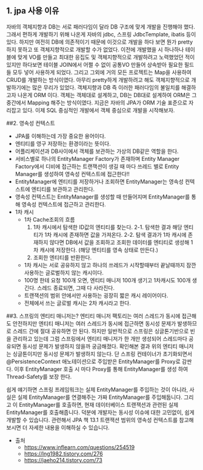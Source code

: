 ## 1. jpa 사용 이유
자바의 객체지향과 DB는 서로 패러다임이 달라 DB 구조에 맞게 개발을 진행해야 했다.
그래서 편하게 개발하기 위해 나온게 자바의 jdbc, 스프링 JdbcTemplate, ibatis 등이 있다.
하지만 여전히 DB에 의존적이기 때문에 이것으로 개발을 하다 보면 뭔가 pretty 하지 못하고 또 객체지향적으로 개발할 수가 없었다.
이전에 개발했을 시 하나하나 테이블에 맞게 VO를 만들고 최대한 응집도 및 객체지향적으로 개발하려고 노력했었던 적이 있지만
하다보면 테이블 JOIN에서 어쩔 수 없이 공통VO 만들어 상속받아 필요한 필드들 모두 넣어 사용하게 되었다.
그리고 그외에 거의 모든 프로젝트는 Map을 사용하여 CRUD를 개발하는 방식이였다.
아무리 pretty하게 개발하려고 해도 객체지향적으로 개발하기에는 많은 무리가 있었다.
객체지향과 DB 즉 이러한 패러다임의 불일치를 해결하고자 나온게 ORM 이다.
객체는 객체대로 설계하고, DB는 DB대로 설계하여 ORM은 그 중간에서 Mapping 해주는 방식이였다.
지금은 자바의 JPA가 ORM 기술 표준으로 자리잡고 있다.
이제 SQL 중심적인 개발에서 객체 중심으로 개발을 시작해보자.

##2. 영속성 컨텍스트
- JPA를 이해하는데 가장 중요한 용어이다.
- 엔티티를 영구 저장하는 환경이라는 뜻이다.
- 어플리케이션과 DB사이에서 객체를 보관하는 가상의 DB같은 역할을 한다.
- 서비스별로 하나의 EntityManager Factory가 존재하며 Entity Manager Factory에서 디비에 접근하는 트랜잭션이 생길 때 마다 쓰레드 별로 Entity Manager를 생성하여 영속성 컨텍스트에 접근한다!!
- EntityManager에 엔티티를 저장하거나 조회하면 EntityManager는 영속성 컨텍스트에 엔티티를 보관하고 관리한다.
- 영속성 컨텍스트는 EntityManager를 생성할 때 만들어지며 EntityManager를 통해 영속성 컨텍스트에 접근하고 관리한다.
- 1차 캐시
    - 1차 Cache조회의 흐름
        1. 1차 캐시에서 탐색한 ID값의 엔티티를 찾는다.
        2-1. 탐색한 결과 해당 엔티티가 1차 캐시에 존재하면 값을 가져온다.
        2-2. 탐색 결과가 1차 캐시에 존재하지 않다면 DB에서 값을 조회하고 조회한 데이터를 엔티티로 생성해 1차 캐시에 저장한다. (해당 엔티티를 영속 상태로 만든다.)
        3. 조회한 엔티티를 반환한다.
    - 1차 캐시는 서로 공유하지 않고 하나의 쓰레드가 시작할때부터 끝날때까지 잠깐 사용하는 글로벌하지 않는 캐시이다.
    - 100명 한테 요청 100개 오면, 엔티티 매니저 100개 생기고 1차캐시도 100개 생긴다. 스레드 종료되면, 그때 다 사라진다.
    - 트랜잭션의 범위 안에서만 사용하는 굉장히 짧은 캐시 레이어이다.
    - 전체에서 쓰는 글로벌 캐시는 2차 캐시라고 한다.

##3. 스프링의 엔티티 매니저는?
엔티티 매니저 팩토리는 여러 스레드가 동시에 접근해도 안전하지만 엔티티 매니저는 여러 스레드가 동시에 접근하면 동시성
문제가 발생하므로 스레드 간에 절대 공유하면 안 된다.
하지만 일반적으로 스프링은 싱글톤기반으로 빈을 관리하고 있는데
그럼 스프링에서 엔티티 매니저가 한 개만 생성되어 스레드마다 공유되면 동시성 문제가 발생하지 않을까 궁금해졌다.
확인해본 결과 위의 엔티티 매니저는 싱글톤이지만 동시성 문제가 발생하지 않는다.
단 스프링 컨테이너가 초기화되면서 @PersistenceContext 애노테이션으로 주입받은 EntityManager를 Proxy로 감싼다.
이후 EntityManager 호출 시 마다 Proxy를 통해 EntityManager를 생성 하여 Thread-Safety를 보장 한다.

쉽게 얘기하면
스프링 프레임워크는 실제 EntityManager를 주입하는 것이 아니라, 사실은 실제 EntityManager를 연결해주는 가짜 EntityManager를 주입해둡니다.
그리고 이 EntityManager를 호출하면, 현재 데이터베이스 트랜잭션과 관련된 실제 EntityManager를 호출해줍니다.
덕분에 개발자는 동시성 이슈에 대한 고민없이, 쉽게 개발할 수 있습니다.
관련해서 JPA 책 13.1 트랜잭션 범위의 영속성 컨텍스트를 참고해보시면 더 자세한 내용을 이해하실 수 있습니다.

- 출처
    - https://www.inflearn.com/questions/254519
    - https://lng1982.tistory.com/276
    - https://jaeho214.tistory.com/73
